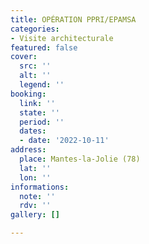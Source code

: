 ```yaml
---
title: OPÉRATION PPRI/EPAMSA
categories:
- Visite architecturale
featured: false
cover:
  src: ''
  alt: ''
  legend: ''
booking:
  link: ''
  state: ''
  period: ''
  dates:
  - date: '2022-10-11'
address:
  place: Mantes-la-Jolie (78)
  lat: ''
  lon: ''
informations:
  note: ''
  rdv: ''
gallery: []

---
```

